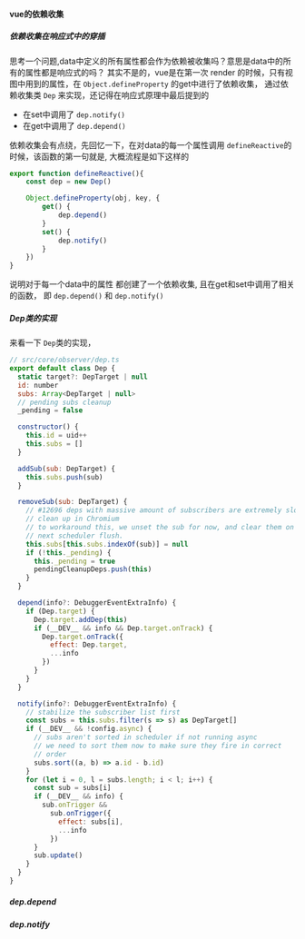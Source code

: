 #### vue的依赖收集
##### 依赖收集在响应式中的穿插
思考一个问题,data中定义的所有属性都会作为依赖被收集吗？意思是data中的所有的属性都是响应式的吗？
其实不是的，vue是在第一次 render 的时候，只有视图中用到的属性，在 `Object.defineProperty` 的get中进行了依赖收集，
通过依赖收集类 `Dep` 来实现，还记得在响应式原理中最后提到的
- 在set中调用了 `dep.notify()`
- 在get中调用了 `dep.depend()`

依赖收集会有点绕，先回忆一下，在对data的每一个属性调用 `defineReactive`的时候，该函数的第一句就是, 大概流程是如下这样的
```js
export function defineReactive(){
    const dep = new Dep()

    Object.defineProperty(obj, key, {
        get() {
            dep.depend()
        }
        set() {
            dep.notify()
        }
    })
}
```
说明对于每一个data中的属性 都创建了一个依赖收集, 且在get和set中调用了相关的函数， 即 `dep.depend()` 和 `dep.notify()`

##### Dep类的实现
来看一下 `Dep`类的实现，
```js
// src/core/observer/dep.ts
export default class Dep {
  static target?: DepTarget | null
  id: number
  subs: Array<DepTarget | null>
  // pending subs cleanup
  _pending = false

  constructor() {
    this.id = uid++
    this.subs = []
  }

  addSub(sub: DepTarget) {
    this.subs.push(sub)
  }

  removeSub(sub: DepTarget) {
    // #12696 deps with massive amount of subscribers are extremely slow to
    // clean up in Chromium
    // to workaround this, we unset the sub for now, and clear them on
    // next scheduler flush.
    this.subs[this.subs.indexOf(sub)] = null
    if (!this._pending) {
      this._pending = true
      pendingCleanupDeps.push(this)
    }
  }

  depend(info?: DebuggerEventExtraInfo) {
    if (Dep.target) {
      Dep.target.addDep(this)
      if (__DEV__ && info && Dep.target.onTrack) {
        Dep.target.onTrack({
          effect: Dep.target,
          ...info
        })
      }
    }
  }

  notify(info?: DebuggerEventExtraInfo) {
    // stabilize the subscriber list first
    const subs = this.subs.filter(s => s) as DepTarget[]
    if (__DEV__ && !config.async) {
      // subs aren't sorted in scheduler if not running async
      // we need to sort them now to make sure they fire in correct
      // order
      subs.sort((a, b) => a.id - b.id)
    }
    for (let i = 0, l = subs.length; i < l; i++) {
      const sub = subs[i]
      if (__DEV__ && info) {
        sub.onTrigger &&
          sub.onTrigger({
            effect: subs[i],
            ...info
          })
      }
      sub.update()
    }
  }
}
```

##### dep.depend


##### dep.notify
